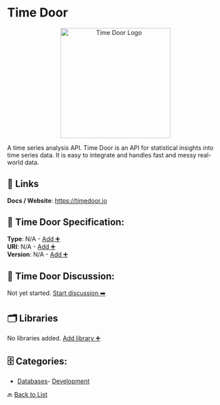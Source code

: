 # Time Door
<p align="center">
    <img width="256" src="https://raw.githubusercontent.com/apis-list/apis-list/main/apis/time-door/logo_256x256.png" alt="Time Door Logo"/>
</p>
A time series analysis API. Time Door is an API for statistical insights into time series data. It is easy to integrate and handles fast and messy real-world data.

##  🔗 Links
**Docs / Website**: https://timedoor.io

## 🧬 Time Door Specification:
**Type**: N/A - [Add ➕](https://github.com/apis-list/apis-list/edit/main/apis.yaml#L19553)  
**URI**: N/A - [Add ➕](https://github.com/apis-list/apis-list/edit/main/apis.yaml#L19553)  
**Version**: N/A - [Add ➕](https://github.com/apis-list/apis-list/edit/main/apis.yaml#L19553)

## 💬 Time Door Discussion:
Not yet started. [Start discussion ➡️](https://github.com/apis-list/apis-list/discussions/new)

## 🗂️ Libraries

No libraries added. [Add library ➕](https://github.com/apis-list/apis-list/edit/main/apis.yaml#L19553)    


## 🗄️ Categories:
- [Databases](https://github.com/apis-list/apis-list#databases-)- [Development](https://github.com/apis-list/apis-list#development-)

🔙  [Back to List](https://github.com/apis-list/apis-list)
